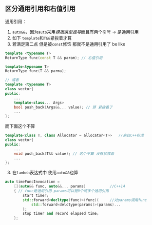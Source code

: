 ## 区分通用引用和右值引用

通用引用：

1. `auto&&`，因为`auto`采用*模板类型推导*而且有两个引号 -> 是通用引用
2. 如下 `template`和`T&&`紧挨着才算
3. 若满足第二点 但是被`const`修饰 那就不是通用引用了 be like

```cpp
template <typename T>
ReturnType func(const T && param); // 右值引用
```

```cpp
template<typename T>
ReturnType func(T && parma);

// 或者
template <typename T>
class vector{
public:
    ...
    template<class... Args>
    bool push_back(Args&&... value); // 算 紧挨着了
    ...
};
```

而下面这个不算

```cpp
template<class T, class Allocator = allocator<T>>   //来自C++标准
class vector{
public:
    ...
    void push_back(T&& value); // 这个不算 没有紧挨着
    ...
};
```

3. 在`lambda`表达式中 使用`auto&&`也算

```cpp
auto timeFuncInvocation =
    [](auto&& func, auto&&... params)           //C++14
    { // func是通用引用 params可以是0个或多个通用引用
        start timer;
        std::forward<decltype(func)>(func)(     //对params调用func
            std::forward<delctype(params)>(params)...
        );
        stop timer and record elapsed time;
    };
```
